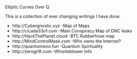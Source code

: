 Elliptic Curves Over Q

This is a collection of ever changing writings I have done.
<ul>
<li> http://Cybergnostic.xyz -Map of Maps
<li> http://cicada33o1.com -Main Conspiracy Map of DNC leaks
<li> http://HackThePlanet.cloud -BTC Rubberhose map
<li> http://MindControlMask.com -Who owns the Internet?
<li> http://quantumwoo.fun -Quantum Spirituality
<li> http://zerogrift.com -Whistleblower Info
</ul>
